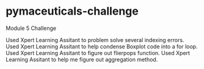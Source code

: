 # pymaceuticals-challenge
Module 5 Challenge

Used Xpert Learning Assitant to problem solve several indexing errors.
Used Xpert Learning Assitant to help condense Boxplot code into a for loop.
Used Xpert Learning Assitant to figure out flierpops function.
Used Xpert Learning Assitant to help me figure out aggregation method.